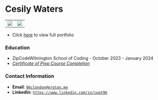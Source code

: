 # Cesily Waters

<table>
   <tr>
      <td>
         <img src="https://github-readme-stats.vercel.app/api?username=CWat96&show_icons=true&theme=dracula">         
      </td>
      <td>
         <img src="https://github-readme-stats.vercel.app/api/top-langs/?username=CWat96&layout=compact&theme=dracula&hide=roff,tsql,c">
      </td>
   </tr>
</table>

<link rel="stylesheet" type="text/css" media="all" href="./assets/css/style.css" />

* Click [here](https://cwat96.github.io/CWat96/) to view full portfolio


### Education
* ZipCodeWilmington School of Coding - October 2023 - January 2024
* _[Certificate of Prep Course Completion](./assets/images/Zip%20Code%20Prep%20Certificate%20of%20Completion.pdf)_



### Contact Information
* **Email**: [`96clondon@proton.me`](mailto:96clondon@proton.me)
* **LinkedIn:** [`https://www.linkedin.com/in/cwat96`](https://www.linkedin.com/in/cwat96/)
